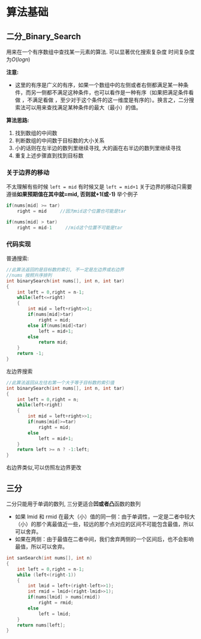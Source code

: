 # 算法基础

## 二分_Binary_Search
用来在一个有序数组中查找某一元素的算法. 可以显著优化搜索复杂度
时间复杂度为$O(logn)$

**注意:**
- 这里的有序是广义的有序，如果一个数组中的左侧或者右侧都满足某一种条件，而另一侧都不满足这种条件，也可以看作是一种有序（如果把满足条件看做 ，不满足看做 ，至少对于这个条件的这一维度是有序的）。换言之，二分搜索法可以用来查找满足某种条件的最大（最小）的值。

**算法思路:**
1. 找到数组的中间数
2. 判断数组的中间数于目标数的大小关系
3. 小的话则在左半边的数列里继续寻找, 大的画在右半边的数列里继续寻找
4. 重复上述步骤直到找到目标数

### 关于边界的移动
不太理解有些时候
`left = mid`  有时候又是    `left = mid+1`
关于边界的移动只需要遵循**如果预期值在其中就=mid, 否则就+1(或-1)**
举个例子
```c++
if(nums[mid] >= tar)
    right = mid     //因为mid这个位置也可能是tar
```
```c++
if(nums[mid] > tar)
    right = mid-1     //mid这个位置不可能是tar
```

### 代码实现
普通搜索:
```c++
//此算法返回的是目标数的索引, 不一定是左边界或右边界
//nums 按照升序排列
int binarySearch(int nums[], int n, int tar)
{
    int left = 0,right = n-1;
    while(left<=right)
    {
        int mid = left+right>>1;
        if(nums[mid]>tar)
            right = mid;
        else if(nums[mid]<tar)
            left = mid+1;
        else
            return mid;
    }
    return -1;
}
```
左边界搜索
```c++
//此算法返回从左往右第一个大于等于目标数的索引值
int binarySearch(int nums[], int n, int tar)
{
    int left = 0,right = n;
    while(left<right)
    {
        int mid = left+right>>1;
        if(nums[mid]>=tar)
            right = mid;
        else
            left = mid+1;
    }
    return left >= n ? -1:left;
}
```
右边界类似,可以仿照左边界更改

## 三分
二分只能用于单调的数列, 三分更适合**凹或者凸**函数的数列

- 如果 lmid 和 rmid 在最大（小）值的同一侧：由于单调性，一定是二者中较大（小）的那个离最值近一些，较远的那个点对应的区间不可能包含最值，所以可以舍弃。
- 如果在两侧：由于最值在二者中间，我们舍弃两侧的一个区间后，也不会影响最值，所以可以舍弃。

```c++
int sanSearch(int nums[], int n)
{
    int left = 0,right = n-1;
    while (left<(right-1))
    {
        int lmid = left+(right-left>>1);
        int rmid = lmid+(right-lmid>>1);
        if(nums[lmid] > nums[rmid])
            right = rmid;
        else
            left = lmid;
    }
    return nums[left];
}
```